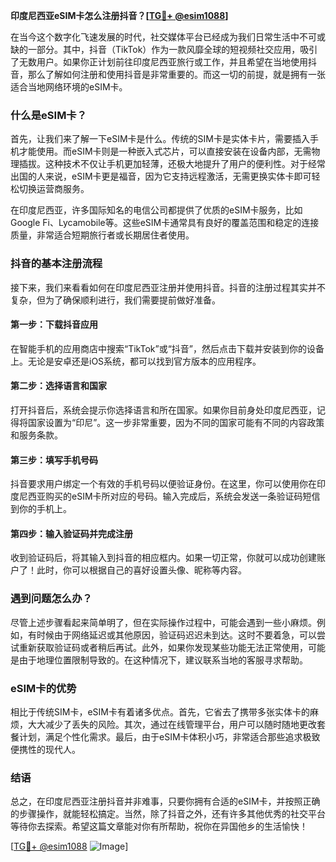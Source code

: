 **印度尼西亚eSIM卡怎么注册抖音？[[TG💪+ @esim1088](https://t.me/s/esim1088)]**

在当今这个数字化飞速发展的时代，社交媒体平台已经成为我们日常生活中不可或缺的一部分。其中，抖音（TikTok）作为一款风靡全球的短视频社交应用，吸引了无数用户。如果你正计划前往印度尼西亚旅行或工作，并且希望在当地使用抖音，那么了解如何注册和使用抖音是非常重要的。而这一切的前提，就是拥有一张适合当地网络环境的eSIM卡。

### 什么是eSIM卡？

首先，让我们来了解一下eSIM卡是什么。传统的SIM卡是实体卡片，需要插入手机才能使用。而eSIM卡则是一种嵌入式芯片，可以直接安装在设备内部，无需物理插拔。这种技术不仅让手机更加轻薄，还极大地提升了用户的便利性。对于经常出国的人来说，eSIM卡更是福音，因为它支持远程激活，无需更换实体卡即可轻松切换运营商服务。

在印度尼西亚，许多国际知名的电信公司都提供了优质的eSIM卡服务，比如Google Fi、Lycamobile等。这些eSIM卡通常具有良好的覆盖范围和稳定的连接质量，非常适合短期旅行者或长期居住者使用。

### 抖音的基本注册流程

接下来，我们来看看如何在印度尼西亚注册并使用抖音。抖音的注册过程其实并不复杂，但为了确保顺利进行，我们需要提前做好准备。

#### 第一步：下载抖音应用

在智能手机的应用商店中搜索“TikTok”或“抖音”，然后点击下载并安装到你的设备上。无论是安卓还是iOS系统，都可以找到官方版本的应用程序。

#### 第二步：选择语言和国家

打开抖音后，系统会提示你选择语言和所在国家。如果你目前身处印度尼西亚，记得将国家设置为“印尼”。这一步非常重要，因为不同的国家可能有不同的内容政策和服务条款。

#### 第三步：填写手机号码

抖音要求用户绑定一个有效的手机号码以便验证身份。在这里，你可以使用你在印度尼西亚购买的eSIM卡所对应的号码。输入完成后，系统会发送一条验证码短信到你的手机上。

#### 第四步：输入验证码并完成注册

收到验证码后，将其输入到抖音的相应框内。如果一切正常，你就可以成功创建账户了！此时，你可以根据自己的喜好设置头像、昵称等内容。

### 遇到问题怎么办？

尽管上述步骤看起来简单明了，但在实际操作过程中，可能会遇到一些小麻烦。例如，有时候由于网络延迟或其他原因，验证码迟迟未到达。这时不要着急，可以尝试重新获取验证码或者稍后再试。此外，如果你发现某些功能无法正常使用，可能是由于地理位置限制导致的。在这种情况下，建议联系当地的客服寻求帮助。

### eSIM卡的优势

相比于传统SIM卡，eSIM卡有着诸多优点。首先，它省去了携带多张实体卡的麻烦，大大减少了丢失的风险。其次，通过在线管理平台，用户可以随时随地更改套餐计划，满足个性化需求。最后，由于eSIM卡体积小巧，非常适合那些追求极致便携性的现代人。

### 结语

总之，在印度尼西亚注册抖音并非难事，只要你拥有合适的eSIM卡，并按照正确的步骤操作，就能轻松搞定。当然，除了抖音之外，还有许多其他优秀的社交平台等待你去探索。希望这篇文章能对你有所帮助，祝你在异国他乡的生活愉快！

[[TG💪+ @esim1088](https://t.me/s/esim1088) ![Image](https://i.postimg.cc/4NQfJmqS/Snipaste-2025-05-13-00-14-12.png)]